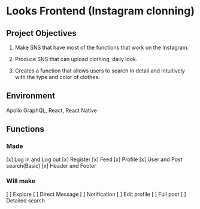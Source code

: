 # Looks Frontend (Instagram clonning)

## Project Objectives

1. Make SNS that have most of the functions that work on the Instagram.

2. Produce SNS that can upload clothing, daily look.

3. Creates a function that allows users to search in detail and intuitively with the type and color of clothes.

## Environment

Apollo GraphQL, React, React Native

## Functions

### Made

[x] Log in and Log out
[x] Register
[x] Feed
[x] Profile
[x] User and Post search(Basic)
[x] Header and Footer

### Will make

[ ] Explore
[ ] Direct Message
[ ] Notification
[ ] Edit profile
[ ] Full post
[ ] Detailed search
